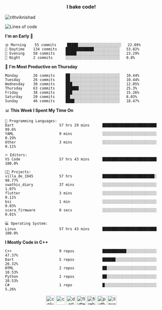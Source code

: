 <h3 align="center">I bake code!</h3>

<p align="left"> <img src="https://komarev.com/ghpvc/?username=rithviknishad" alt="rithviknishad" /> </p>

<!--START_SECTION:waka-->
![Lines of code](https://img.shields.io/badge/From%20Hello%20World%20I%27ve%20Written-689885%20lines%20of%20code-blue)

**I'm an Early 🐤** 

```text
🌞 Morning    55 commits     █████░░░░░░░░░░░░░░░░░░░░   22.09% 
🌆 Daytime    134 commits    █████████████░░░░░░░░░░░░   53.82% 
🌃 Evening    58 commits     █████░░░░░░░░░░░░░░░░░░░░   23.29% 
🌙 Night      2 commits      ░░░░░░░░░░░░░░░░░░░░░░░░░   0.8%

```
📅 **I'm Most Productive on Thursday** 

```text
Monday       26 commits     ██░░░░░░░░░░░░░░░░░░░░░░░   10.44% 
Tuesday      26 commits     ██░░░░░░░░░░░░░░░░░░░░░░░   10.44% 
Wednesday    30 commits     ███░░░░░░░░░░░░░░░░░░░░░░   12.05% 
Thursday     63 commits     ██████░░░░░░░░░░░░░░░░░░░   25.3% 
Friday       38 commits     ███░░░░░░░░░░░░░░░░░░░░░░   15.26% 
Saturday     20 commits     ██░░░░░░░░░░░░░░░░░░░░░░░   8.03% 
Sunday       46 commits     ████░░░░░░░░░░░░░░░░░░░░░   18.47%

```


📊 **This Week I Spent My Time On** 

```text
💬 Programming Languages: 
Dart                     57 hrs 29 mins      █████████████████████████   99.6% 
YAML                     9 mins              ░░░░░░░░░░░░░░░░░░░░░░░░░   0.29% 
Other                    3 mins              ░░░░░░░░░░░░░░░░░░░░░░░░░   0.11%

🔥 Editors: 
VS Code                  57 hrs 43 mins      █████████████████████████   100.0%

🐱‍💻 Projects: 
villa_de_1945            57 hrs              ████████████████████████░   98.77% 
swathis_diary            37 mins             ░░░░░░░░░░░░░░░░░░░░░░░░░   1.07% 
flutter                  3 mins              ░░░░░░░░░░░░░░░░░░░░░░░░░   0.11% 
bsi                      1 min               ░░░░░░░░░░░░░░░░░░░░░░░░░   0.03% 
scara_firmware           0 secs              ░░░░░░░░░░░░░░░░░░░░░░░░░   0.01%

💻 Operating System: 
Linux                    57 hrs 43 mins      █████████████████████████   100.0%

```

**I Mostly Code in C++** 

```text
C++                      9 repos             ███████████░░░░░░░░░░░░░░   47.37% 
Dart                     5 repos             ██████░░░░░░░░░░░░░░░░░░░   26.32% 
HTML                     2 repos             ██░░░░░░░░░░░░░░░░░░░░░░░   10.53% 
Python                   2 repos             ██░░░░░░░░░░░░░░░░░░░░░░░   10.53% 
C#                       1 repo              █░░░░░░░░░░░░░░░░░░░░░░░░   5.26%

```



<!--END_SECTION:waka-->

<p align="center">
  <img src="https://devicons.github.io/devicon/devicon.git/icons/cplusplus/cplusplus-original.svg" alt="cplusplus" width="30" height="30"/>
  <img src="https://devicons.github.io/devicon/devicon.git/icons/c/c-original.svg" alt="c" width="30" height="30"/>
  <img src="https://www.vectorlogo.zone/logos/dartlang/dartlang-icon.svg" alt="dart" width="30" height="30"/>
  <img src="https://www.vectorlogo.zone/logos/flutterio/flutterio-icon.svg" alt="flutter" width="30" height="30"/> 
  <img src="https://www.vectorlogo.zone/logos/firebase/firebase-icon.svg" alt="firebase" width="30" height="30"/> 
  <img src="https://devicons.github.io/devicon/devicon.git/icons/python/python-original.svg" alt="python" width="30" height="30"/> 
  <img src="https://devicons.github.io/devicon/devicon.git/icons/linux/linux-original.svg" alt="linux" width="30" height="30"/> 
</p>
